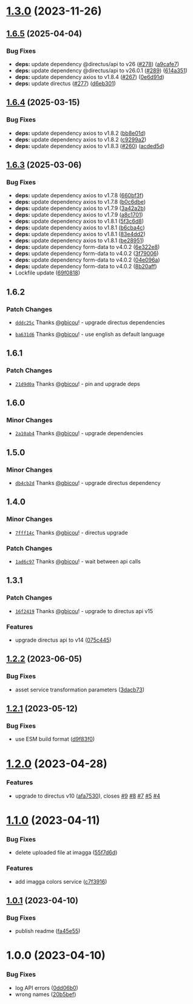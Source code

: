 # [1.3.0](https://github.com/gbicou/directus-extension-imagga/compare/v1.2.2...v1.3.0) (2023-11-26)

## [1.6.5](https://github.com/gbicou/directus-extension-imagga/compare/directus-extension-imagga-v1.6.4...directus-extension-imagga-v1.6.5) (2025-04-04)


### Bug Fixes

* **deps:** update dependency @directus/api to v26 ([#278](https://github.com/gbicou/directus-extension-imagga/issues/278)) ([a9cafe7](https://github.com/gbicou/directus-extension-imagga/commit/a9cafe7331f0d1d1e6c8412acdafe367ca0da5e3))
* **deps:** update dependency @directus/api to v26.0.1 ([#289](https://github.com/gbicou/directus-extension-imagga/issues/289)) ([614a351](https://github.com/gbicou/directus-extension-imagga/commit/614a351177e09561b02358e25ce3dfbd52d0d3e9))
* **deps:** update dependency axios to v1.8.4 ([#267](https://github.com/gbicou/directus-extension-imagga/issues/267)) ([0e6d91d](https://github.com/gbicou/directus-extension-imagga/commit/0e6d91d52b5481d6f1905c82a6a67f74f361d48e))
* **deps:** update directus ([#277](https://github.com/gbicou/directus-extension-imagga/issues/277)) ([d6eb301](https://github.com/gbicou/directus-extension-imagga/commit/d6eb301ed1f42a8a532be3c775ec82655af8d0c6))

## [1.6.4](https://github.com/gbicou/directus-extension-imagga/compare/directus-extension-imagga-v1.6.3...directus-extension-imagga-v1.6.4) (2025-03-15)


### Bug Fixes

* **deps:** update dependency axios to v1.8.2 ([bb8e01d](https://github.com/gbicou/directus-extension-imagga/commit/bb8e01dfbac8ca4013068309890da8b5192eb6b5))
* **deps:** update dependency axios to v1.8.2 ([c9299a2](https://github.com/gbicou/directus-extension-imagga/commit/c9299a27c81cdb06eec16a5a340052508662779b))
* **deps:** update dependency axios to v1.8.3 ([#260](https://github.com/gbicou/directus-extension-imagga/issues/260)) ([acded5d](https://github.com/gbicou/directus-extension-imagga/commit/acded5d21897671d71dbd22d059b90ce787daf1b))

## [1.6.3](https://github.com/gbicou/directus-extension-imagga/compare/directus-extension-imagga-v1.6.2...directus-extension-imagga-v1.6.3) (2025-03-06)


### Bug Fixes

* **deps:** update dependency axios to v1.7.8 ([660bf3f](https://github.com/gbicou/directus-extension-imagga/commit/660bf3f8246eeba2b650909469b90e45c3c17cad))
* **deps:** update dependency axios to v1.7.8 ([b0c6dbe](https://github.com/gbicou/directus-extension-imagga/commit/b0c6dbe649e9a3b7380075460d63bd8a2ea1fb42))
* **deps:** update dependency axios to v1.7.9 ([3a42a2b](https://github.com/gbicou/directus-extension-imagga/commit/3a42a2bb676a8529b210ede65cea1b18875f7c51))
* **deps:** update dependency axios to v1.7.9 ([a8c1701](https://github.com/gbicou/directus-extension-imagga/commit/a8c1701fe05f03b9e438f1b947f2119c6d606b22))
* **deps:** update dependency axios to v1.8.1 ([5f3c6d8](https://github.com/gbicou/directus-extension-imagga/commit/5f3c6d8cd36c6cc4714ae4fcced7e4ce0306318c))
* **deps:** update dependency axios to v1.8.1 ([b6cba4c](https://github.com/gbicou/directus-extension-imagga/commit/b6cba4c0b9138419a1f76f293a4eb78b16b9d219))
* **deps:** update dependency axios to v1.8.1 ([83e4dd2](https://github.com/gbicou/directus-extension-imagga/commit/83e4dd22527e08b95c184bb0c3f446d3d761520a))
* **deps:** update dependency axios to v1.8.1 ([be28951](https://github.com/gbicou/directus-extension-imagga/commit/be28951cdd3a4dfaaa4857555c8fea26012355a8))
* **deps:** update dependency form-data to v4.0.2 ([6e322e8](https://github.com/gbicou/directus-extension-imagga/commit/6e322e80e23652ef5d8dcc2169f77cc5440173db))
* **deps:** update dependency form-data to v4.0.2 ([3f79006](https://github.com/gbicou/directus-extension-imagga/commit/3f790064f45db5e20954b3db25984549c2e4a066))
* **deps:** update dependency form-data to v4.0.2 ([04e096a](https://github.com/gbicou/directus-extension-imagga/commit/04e096a6cdc962d4a23c80ee9b56c8bc2e73876e))
* **deps:** update dependency form-data to v4.0.2 ([8b20aff](https://github.com/gbicou/directus-extension-imagga/commit/8b20aff25d12a6532dfe0d2c48d50eace33e5ac3))
* Lockfile update ([69f0818](https://github.com/gbicou/directus-extension-imagga/commit/69f08185e6ab3fa1f922dbb61588644a315fbe13))

## 1.6.2

### Patch Changes

- [`dddc25c`](https://github.com/gbicou/directus-extension-imagga/commit/dddc25c1f5baa1e04e11e9508ed7441f80b1eed9) Thanks [@gbicou](https://github.com/gbicou)! - upgrade directus dependencies

- [`ba631d6`](https://github.com/gbicou/directus-extension-imagga/commit/ba631d6c376338ebabd302e81820099d7696daad) Thanks [@gbicou](https://github.com/gbicou)! - use english as default language

## 1.6.1

### Patch Changes

- [`21d9d0a`](https://github.com/gbicou/directus-extension-imagga/commit/21d9d0aca30e976a63fc608ecd1fc6ca127baf38) Thanks [@gbicou](https://github.com/gbicou)! - pin and upgrade deps

## 1.6.0

### Minor Changes

- [`2a10ab4`](https://github.com/gbicou/directus-extension-imagga/commit/2a10ab48837568a6bf27cfc51d42cfa5b352b63e) Thanks [@gbicou](https://github.com/gbicou)! - upgrade dependencies

## 1.5.0

### Minor Changes

- [`db4cb2d`](https://github.com/gbicou/directus-extension-imagga/commit/db4cb2d398cd306d91ad49aab83716c1b3aecc1d) Thanks [@gbicou](https://github.com/gbicou)! - upgrade directus dependency

## 1.4.0

### Minor Changes

- [`7fff14c`](https://github.com/gbicou/directus-extension-imagga/commit/7fff14cd2c6122e786b3c9ea2c05444cb8ead717) Thanks [@gbicou](https://github.com/gbicou)! - directus upgrade

### Patch Changes

- [`1ad6c97`](https://github.com/gbicou/directus-extension-imagga/commit/1ad6c9738bb5e44aad0fbf4d5edc2e0e9105b126) Thanks [@gbicou](https://github.com/gbicou)! - wait between api calls

## 1.3.1

### Patch Changes

- [`16f2419`](https://github.com/gbicou/directus-extension-imagga/commit/16f2419a1220e4042957a621a2684ce70952526d) Thanks [@gbicou](https://github.com/gbicou)! - upgrade to directus api v15

### Features

- upgrade directus api to v14 ([075c445](https://github.com/gbicou/directus-extension-imagga/commit/075c44585ebc57f7811c91ec9a6b0c8089abf146))

## [1.2.2](https://github.com/gbicou/directus-extension-imagga/compare/v1.2.1...v1.2.2) (2023-06-05)

### Bug Fixes

- asset service transformation parameters ([3dacb73](https://github.com/gbicou/directus-extension-imagga/commit/3dacb73cc000bd7e23ee99af38dbee37638167bf))

## [1.2.1](https://github.com/gbicou/directus-extension-imagga/compare/v1.2.0...v1.2.1) (2023-05-12)

### Bug Fixes

- use ESM build format ([d9f83f0](https://github.com/gbicou/directus-extension-imagga/commit/d9f83f0a9a66d6da04110b93418915b4f7c4c4d1))

# [1.2.0](https://github.com/gbicou/directus-extension-imagga/compare/v1.1.0...v1.2.0) (2023-04-28)

### Features

- upgrade to directus v10 ([afa7530](https://github.com/gbicou/directus-extension-imagga/commit/afa75306b16ed960825c9a2ceafae8d5eb095841)), closes [#9](https://github.com/gbicou/directus-extension-imagga/issues/9) [#8](https://github.com/gbicou/directus-extension-imagga/issues/8) [#7](https://github.com/gbicou/directus-extension-imagga/issues/7) [#5](https://github.com/gbicou/directus-extension-imagga/issues/5) [#4](https://github.com/gbicou/directus-extension-imagga/issues/4)

# [1.1.0](https://github.com/gbicou/directus-extension-imagga/compare/v1.0.1...v1.1.0) (2023-04-11)

### Bug Fixes

- delete uploaded file at imagga ([55f7d6d](https://github.com/gbicou/directus-extension-imagga/commit/55f7d6d62f9c3f8a8b4882ec571a134487ca82a2))

### Features

- add imagga colors service ([c7f3916](https://github.com/gbicou/directus-extension-imagga/commit/c7f3916d63fd398552226b72cdd10dc485644261))

## [1.0.1](https://github.com/gbicou/directus-extension-imagga/compare/v1.0.0...v1.0.1) (2023-04-10)

### Bug Fixes

- publish readme ([fa45e55](https://github.com/gbicou/directus-extension-imagga/commit/fa45e55dbb770c4db79cc5334fb2eca8a5ab7e69))

# 1.0.0 (2023-04-10)

### Bug Fixes

- log API errors ([0dd06b0](https://github.com/gbicou/directus-extension-imagga/commit/0dd06b0a3b6d087d9a693064989f0881b99e3506))
- wrong names ([20b5bef](https://github.com/gbicou/directus-extension-imagga/commit/20b5beff072d470429ee437914257f8c8267c1a1))
